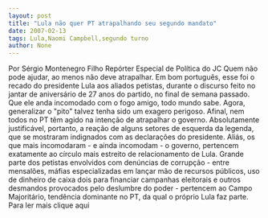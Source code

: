 ```yaml
---
layout: post
title: "Lula não quer PT atrapalhando seu segundo mandato"
date: 2007-02-13
tags: Lula,Naomi Campbell,segundo turno
author: None
---
```

Por Sérgio Montenegro Filho Repórter Especial de Política do JC 
Quem não pode ajudar, ao menos não deve atrapalhar. Em bom português, esse foi o recado do presidente Lula aos aliados petistas, durante o discurso feito no jantar de aniversário de 27 anos do partido, no final de semana passado. Que ele anda incomodado com o fogo amigo, todo mundo sabe. Agora, generalizar o \"pito\" talvez tenha sido um exagero perigoso. Afinal, nem todos no PT têm agido na intenção de atrapalhar o governo.
Absolutamente justificável, portanto, a reação de alguns setores de esquerda da legenda, que se mostraram indignados com as declarações do presidente. Aliás, os que mais incomodaram - e ainda incomodam - o governo, pertencem exatamente ao círculo mais estreito de relacionamento de Lula. Grande parte dos petistas envolvidos com denúncias de corrupção - entre mensalões, máfias especializadas em lançar mão de recursos públicos, uso de dinheiro de caixa dois para financiar campanhas eleitorais e outros desmandos provocados pelo deslumbre do poder - pertencem ao Campo Majoritário, tendência dominante no PT, da qual o próprio Lula faz parte.
Para ler mais clique aqui  